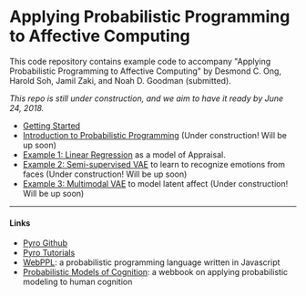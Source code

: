 # Applying Probabilistic Programming to Affective Computing

This code repository contains example code to accompany "Applying Probabilistic Programming to Affective Computing" by Desmond C. Ong, Harold Soh, Jamil Zaki, and Noah D. Goodman (submitted).



*This repo is still under construction, and we aim to have it ready by June 24, 2018.*


- [Getting Started](gettingStarted.md)
- [Introduction to Probabilistic Programming](LINK) (Under construction! Will be up soon)
- [Example 1: Linear Regression](code/LinearRegression.ipynb) as a model of Appraisal.
- [Example 2: Semi-supervised VAE](code/SemiSupervisedVAE.ipynb) to learn to recognize emotions from faces (Under construction! Will be up soon)
- [Example 3: Multimodal VAE](LINK) to model latent affect (Under construction! Will be up soon)


---
#### Links


- [Pyro Github](https://github.com/uber/pyro)
- [Pyro Tutorials](http://pyro.ai/)
- [WebPPL](http://webppl.org/): a probabilistic programming language written in Javascript
- [Probabilistic Models of Cognition](http://probmods.org/): a webbook on applying probabilistic modeling to human cognition





